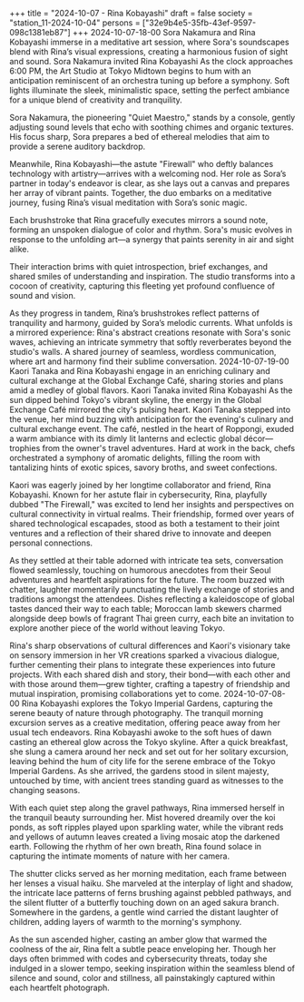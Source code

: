 +++
title = "2024-10-07 - Rina Kobayashi"
draft = false
society = "station_11-2024-10-04"
persons = ["32e9b4e5-35fb-43ef-9597-098c1381eb87"]
+++
2024-10-07-18-00
Sora Nakamura and Rina Kobayashi immerse in a meditative art session, where Sora's soundscapes blend with Rina’s visual expressions, creating a harmonious fusion of sight and sound.
Sora Nakamura invited Rina Kobayashi
As the clock approaches 6:00 PM, the Art Studio at Tokyo Midtown begins to hum with an anticipation reminiscent of an orchestra tuning up before a symphony. Soft lights illuminate the sleek, minimalistic space, setting the perfect ambiance for a unique blend of creativity and tranquility.

Sora Nakamura, the pioneering "Quiet Maestro," stands by a console, gently adjusting sound levels that echo with soothing chimes and organic textures. His focus sharp, Sora prepares a bed of ethereal melodies that aim to provide a serene auditory backdrop. 

Meanwhile, Rina Kobayashi—the astute "Firewall" who deftly balances technology with artistry—arrives with a welcoming nod. Her role as Sora’s partner in today's endeavor is clear, as she lays out a canvas and prepares her array of vibrant paints. Together, the duo embarks on a meditative journey, fusing Rina’s visual meditation with Sora’s sonic magic.

Each brushstroke that Rina gracefully executes mirrors a sound note, forming an unspoken dialogue of color and rhythm. Sora's music evolves in response to the unfolding art—a synergy that paints serenity in air and sight alike. 

Their interaction brims with quiet introspection, brief exchanges, and shared smiles of understanding and inspiration. The studio transforms into a cocoon of creativity, capturing this fleeting yet profound confluence of sound and vision.

As they progress in tandem, Rina’s brushstrokes reflect patterns of tranquility and harmony, guided by Sora’s melodic currents. What unfolds is a mirrored experience: Rina's abstract creations resonate with Sora's sonic waves, achieving an intricate symmetry that softly reverberates beyond the studio's walls. A shared journey of seamless, wordless communication, where art and harmony find their sublime conversation.
2024-10-07-19-00
Kaori Tanaka and Rina Kobayashi engage in an enriching culinary and cultural exchange at the Global Exchange Café, sharing stories and plans amid a medley of global flavors.
Kaori Tanaka invited Rina Kobayashi
As the sun dipped behind Tokyo's vibrant skyline, the energy in the Global Exchange Café mirrored the city's pulsing heart. Kaori Tanaka stepped into the venue, her mind buzzing with anticipation for the evening's culinary and cultural exchange event. The café, nestled in the heart of Roppongi, exuded a warm ambiance with its dimly lit lanterns and eclectic global décor—trophies from the owner's travel adventures. Hard at work in the back, chefs orchestrated a symphony of aromatic delights, filling the room with tantalizing hints of exotic spices, savory broths, and sweet confections.

Kaori was eagerly joined by her longtime collaborator and friend, Rina Kobayashi. Known for her astute flair in cybersecurity, Rina, playfully dubbed "The Firewall," was excited to lend her insights and perspectives on cultural connectivity in virtual realms. Their friendship, formed over years of shared technological escapades, stood as both a testament to their joint ventures and a reflection of their shared drive to innovate and deepen personal connections.

As they settled at their table adorned with intricate tea sets, conversation flowed seamlessly, touching on humorous anecdotes from their Seoul adventures and heartfelt aspirations for the future. The room buzzed with chatter, laughter momentarily punctuating the lively exchange of stories and traditions amongst the attendees. Dishes reflecting a kaleidoscope of global tastes danced their way to each table; Moroccan lamb skewers charmed alongside deep bowls of fragrant Thai green curry, each bite an invitation to explore another piece of the world without leaving Tokyo.

Rina's sharp observations of cultural differences and Kaori's visionary take on sensory immersion in her VR creations sparked a vivacious dialogue, further cementing their plans to integrate these experiences into future projects. With each shared dish and story, their bond—with each other and with those around them—grew tighter, crafting a tapestry of friendship and mutual inspiration, promising collaborations yet to come.
2024-10-07-08-00
Rina Kobayashi explores the Tokyo Imperial Gardens, capturing the serene beauty of nature through photography. The tranquil morning excursion serves as a creative meditation, offering peace away from her usual tech endeavors.
Rina Kobayashi awoke to the soft hues of dawn casting an ethereal glow across the Tokyo skyline. After a quick breakfast, she slung a camera around her neck and set out for her solitary excursion, leaving behind the hum of city life for the serene embrace of the Tokyo Imperial Gardens. As she arrived, the gardens stood in silent majesty, untouched by time, with ancient trees standing guard as witnesses to the changing seasons.

With each quiet step along the gravel pathways, Rina immersed herself in the tranquil beauty surrounding her. Mist hovered dreamily over the koi ponds, as soft ripples played upon sparkling water, while the vibrant reds and yellows of autumn leaves created a living mosaic atop the darkened earth. Following the rhythm of her own breath, Rina found solace in capturing the intimate moments of nature with her camera. 

The shutter clicks served as her morning meditation, each frame between her lenses a visual haiku. She marveled at the interplay of light and shadow, the intricate lace patterns of ferns brushing against pebbled pathways, and the silent flutter of a butterfly touching down on an aged sakura branch. Somewhere in the gardens, a gentle wind carried the distant laughter of children, adding layers of warmth to the morning's symphony. 

As the sun ascended higher, casting an amber glow that warmed the coolness of the air, Rina felt a subtle peace enveloping her. Though her days often brimmed with codes and cybersecurity threats, today she indulged in a slower tempo, seeking inspiration within the seamless blend of silence and sound, color and stillness, all painstakingly captured within each heartfelt photograph.
